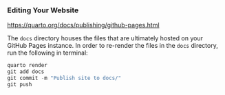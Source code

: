 ### Editing Your Website

<https://quarto.org/docs/publishing/github-pages.html>

The `docs` directory houses the files that are ultimately hosted on your GitHub Pages instance. In order to re-render the files in the `docs` directory, run the following in terminal:

``` c
quarto render
git add docs
git commit -m "Publish site to docs/"
git push
```
